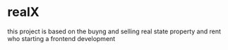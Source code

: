 # realX
this project is based on the buyng and selling real state property and rent  who starting a frontend development
